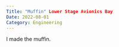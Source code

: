 ```yaml
---
Title: "Muffin" Lower Stage Avionics Bay
Date: 2022-08-01
Category: Engineering
---
```


I made the muffin.
